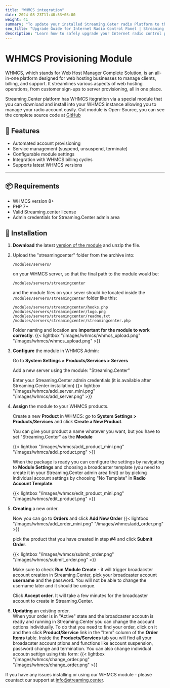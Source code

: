 ```yaml
---
title: "WHMCS integration"
date: 2024-08-23T11:40:53+03:00
weight: 41
summary: "To update your installed Streaming.Ceter radio Platform to the latest version, simply connect to your server via SSH and run the provided update command, which will automatically apply updates and perform system checks, with optional support for custom post-update scripts."
seo_title: "Upgrade Guide for Internet Radio Control Panel | Streaming.Center"
description: "Learn how to safely upgrade your Internet radio control panel to the latest version, with step-by-step instructions and troubleshooting tips."
---
```


# WHMCS Provisioning Module

WHMCS, which stands for Web Host Manager Complete Solution, is an all-in-one platform designed for web hosting businesses to manage clients, billing, and support. It streamlines various aspects of web hosting operations, from customer sign-ups to server provisioning, all in one place. 


Streaming.Center platform has WHMCS itegration via a special module that you can download and install into your WHMCS instance allowing you to manage your radio account easily.
Out module is Open-Source, you can see the complete source code at [GitHub](https://github.com/alexey-v-paramonov/streamingcenter_whmcs/)

## 🚀 Features

- Automated account provisioning
- Service management (suspend, unsuspend, terminate)
- Configurable module settings
- Integration with WHMCS billing cycles
- Supports latest WHMCS versions

---

## 📦 Requirements

- WHMCS version 8+
- PHP 7+
- Valid Streaming.center license
- Admin credentials for Streaming.Center admin area

## 🔧 Installation

1. **Download** the latest [version of the module](https://github.com/alexey-v-paramonov/streamingcenter_whmcs/archive/refs/heads/main.zip) and unzip the file.

2. Upload the "streamingcenter" folder from the archive into:

   ```
   /modules/servers/
   ```

   on your WHMCS server, so that the final path to the module would be:

   ```
   /modules/servers/streamingcenter
   ```

   and the module files on your sever should be located inside the `/modules/servers/streamingcenter` folder like this:
   ```
   /modules/servers/streamingcenter/hooks.php
   /modules/servers/streamingcenter/logo.png
   /modules/servers/streamingcenter/readme.txt
   /modules/servers/streamingcenter/streamingcenter.php
   ```

   Folder naming and location are **important for the module to work correctly**.
   {{< lightbox "/images/whmcs/whmcs_upload.png" "/images/whmcs/whmcs_upload.png" >}}


3. **Configure** the module in WHMCS Admin:

    Go to **System Settings > Products/Services > Servers**  
    
    Add a new server using the module: "Streaming.Center"

    Enter your Streaming.Center admin credentials (it is available after Streaming.Center installation)
    {{< lightbox "/images/whmcs/add_server_mini.png" "/images/whmcs/add_server.png" >}}

4. **Assign** the module to your WHMCS products.

    Create a new **Product** in WHMCS: 
    go to **System Settings > Products/Services** and click **Create a New Product**.

    You can give your product a name whatever you want, but you have to set "Streaming.Center" as the **Module**
    
    {{< lightbox "/images/whmcs/add_product_mini.png" "/images/whmcs/add_product.png" >}}

    When the package is ready you can configure the settings by navigating to **Module Settings** and choosing a broadcaster template (you need to create it in your Streaming.Center admin area first) or by picking individual account settings by choosing "No Template" in **Radio Account Template**.

    {{< lightbox "/images/whmcs/edit_product_mini.png" "/images/whmcs/edit_product.png" >}}

5. **Creating** a new order.    

    Now you can go to **Orders** and click **Add New Order**
    {{< lightbox "/images/whmcs/add_order_mini.png" "/images/whmcs/add_order.png" >}}

    pick the product that you have created in step **#4** and click **Submit Order**.

    {{< lightbox "/images/whmcs/submit_order.png" "/images/whmcs/submit_order.png" >}}

    Make sure to check **Run Module Create** - it will trigger broadacster account creation in Streaming.Center, pick your broadcaster account **username** and the password. You will not be able to change the username later and it should be unique.

    Click **Accept order**. It will take a few minutes for the broadcaster account to create in Streaming.Center.

5. **Updating** an existing order.    
    When your order is in "Active" state and the broadcaster accoutn is ready and running in Streaming.Center you can change the account options individually. To do that you need to find your order, click on it and then click **Product/Service** link in the "Item" column of the **Order Items** table. Inside the **Products/Services** tab you will find all your broadacster account ptions and functions like account suspension, password change and termination.
    You can also change individual accoutn settign using this form:
    {{< lightbox "/images/whmcs/change_order.png" "/images/whmcs/change_order.png" >}}

If you have any issues installing or using our WHMCS module - please countact our support at info@streaming.center.